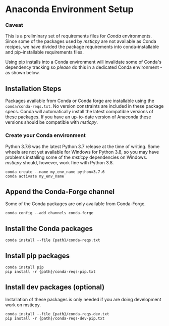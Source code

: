 # Anaconda Environment Setup

### Caveat
This is a preliminary set of requirements files for *Conda*
environments. Since some of the packages used by *msticpy*
are not available as Conda recipes, we have divided the package
requirements into conda-installable and pip-installable
requirements files.

Using pip installs into a Conda environment will invalidate
some of Conda's dependency tracking so *please* do this in
a dedicated Conda environment - as shown below.


## Installation Steps
Packages available from Conda or Conda forge are installable
using the `conda/conda-reqs.txt`. No version constraints are
included in these package specs. Conda will automatically install
the latest compatible versions of these packages. If you have
an up-to-date version of Anaconda these versions should be
compatible with *msticpy*.

### Create your Conda environment
Python 3.7.6 was the latest Python 3.7 release at the time of
writing. Some wheels are not yet available for Windows for
Python 3.8, so you may have problems installing some of the
*msticpy* dependencies on Windows. *msticpy* should, however,
work fine with Python 3.8.

```shell
conda create --name my_env_name python=3.7.6
conda activate my_env_name
```

## Append the Conda-Forge channel
Some of the Conda packages are only available from
Conda-Forge.

```shell
conda config --add channels conda-forge
```

## Install the Conda packages

```shell
conda install --file {path}/conda-reqs.txt
```

## Install pip packages

```shell
conda install pip
pip install -r {path}/conda-reqs-pip.txt
```

## Install dev packages (optional)

Installation of these packages is only needed if you are doing
development work on msticpy.

```shell
conda install --file {path}/conda-reqs-dev.txt
pip install -r {path}/conda-reqs-dev-pip.txt
```